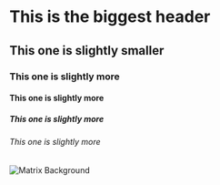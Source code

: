 # This is the biggest header
## This one is slightly smaller
### This one is slightly more
#### This one is slightly more
##### This one is slightly more
###### This one is slightly more

![Matrix Background](https://preview.redd.it/al0schdiybk51.jpg)
